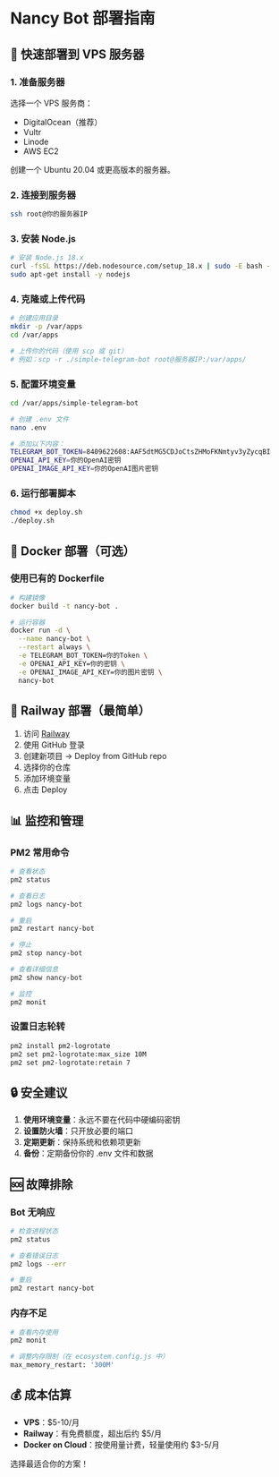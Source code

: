 # Nancy Bot 部署指南

## 🚀 快速部署到 VPS 服务器

### 1. 准备服务器
选择一个 VPS 服务商：
- DigitalOcean（推荐）
- Vultr
- Linode
- AWS EC2

创建一个 Ubuntu 20.04 或更高版本的服务器。

### 2. 连接到服务器
```bash
ssh root@你的服务器IP
```

### 3. 安装 Node.js
```bash
# 安装 Node.js 18.x
curl -fsSL https://deb.nodesource.com/setup_18.x | sudo -E bash -
sudo apt-get install -y nodejs
```

### 4. 克隆或上传代码
```bash
# 创建应用目录
mkdir -p /var/apps
cd /var/apps

# 上传你的代码（使用 scp 或 git）
# 例如：scp -r ./simple-telegram-bot root@服务器IP:/var/apps/
```

### 5. 配置环境变量
```bash
cd /var/apps/simple-telegram-bot

# 创建 .env 文件
nano .env

# 添加以下内容：
TELEGRAM_BOT_TOKEN=8409622608:AAF5dtMG5CDJoCtsZHMoFKNmtyv3yZycqBI
OPENAI_API_KEY=你的OpenAI密钥
OPENAI_IMAGE_API_KEY=你的OpenAI图片密钥
```

### 6. 运行部署脚本
```bash
chmod +x deploy.sh
./deploy.sh
```

## 🐳 Docker 部署（可选）

### 使用已有的 Dockerfile
```bash
# 构建镜像
docker build -t nancy-bot .

# 运行容器
docker run -d \
  --name nancy-bot \
  --restart always \
  -e TELEGRAM_BOT_TOKEN=你的Token \
  -e OPENAI_API_KEY=你的密钥 \
  -e OPENAI_IMAGE_API_KEY=你的图片密钥 \
  nancy-bot
```

## 🚂 Railway 部署（最简单）

1. 访问 [Railway](https://railway.app)
2. 使用 GitHub 登录
3. 创建新项目 -> Deploy from GitHub repo
4. 选择你的仓库
5. 添加环境变量
6. 点击 Deploy

## 📊 监控和管理

### PM2 常用命令
```bash
# 查看状态
pm2 status

# 查看日志
pm2 logs nancy-bot

# 重启
pm2 restart nancy-bot

# 停止
pm2 stop nancy-bot

# 查看详细信息
pm2 show nancy-bot

# 监控
pm2 monit
```

### 设置日志轮转
```bash
pm2 install pm2-logrotate
pm2 set pm2-logrotate:max_size 10M
pm2 set pm2-logrotate:retain 7
```

## 🔒 安全建议

1. **使用环境变量**：永远不要在代码中硬编码密钥
2. **设置防火墙**：只开放必要的端口
3. **定期更新**：保持系统和依赖项更新
4. **备份**：定期备份你的 .env 文件和数据

## 🆘 故障排除

### Bot 无响应
```bash
# 检查进程状态
pm2 status

# 查看错误日志
pm2 logs --err

# 重启
pm2 restart nancy-bot
```

### 内存不足
```bash
# 查看内存使用
pm2 monit

# 调整内存限制（在 ecosystem.config.js 中）
max_memory_restart: '300M'
```

## 💰 成本估算

- **VPS**：$5-10/月
- **Railway**：有免费额度，超出后约 $5/月
- **Docker on Cloud**：按使用量计费，轻量使用约 $3-5/月

选择最适合你的方案！